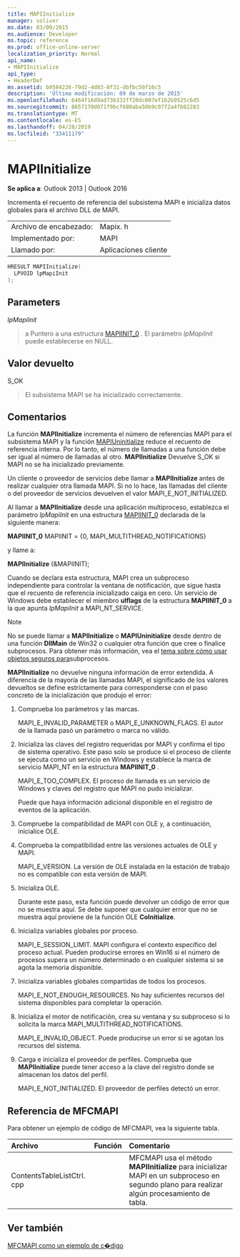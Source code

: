 ```yaml
---
title: MAPIInitialize
manager: soliver
ms.date: 03/09/2015
ms.audience: Developer
ms.topic: reference
ms.prod: office-online-server
localization_priority: Normal
api_name:
- MAPIInitialize
api_type:
- HeaderDef
ms.assetid: b9584226-79d2-4d83-8f31-dbfbc50f16c5
description: 'Última modificación: 09 de marzo de 2015'
ms.openlocfilehash: 6464f16d9ad73b332ff20dc007ef162b9525c6d5
ms.sourcegitcommit: 8657170d071f9bcf680aba50b9c07f2a4fb82283
ms.translationtype: MT
ms.contentlocale: es-ES
ms.lasthandoff: 04/28/2019
ms.locfileid: "33411179"
---
```

# <a name="mapiinitialize"></a>MAPIInitialize

  
  
**Se aplica a**: Outlook 2013 | Outlook 2016 
  
Incrementa el recuento de referencia del subsistema MAPI e inicializa datos globales para el archivo DLL de MAPI. 
  
|||
|:-----|:-----|
|Archivo de encabezado:  <br/> |Mapix. h  <br/> |
|Implementado por:  <br/> |MAPI  <br/> |
|Llamado por:  <br/> |Aplicaciones cliente  <br/> |
   
```cpp
HRESULT MAPIInitialize(
  LPVOID lpMapiInit
);
```

## <a name="parameters"></a>Parameters

 _lpMapiInit_
  
> a Puntero a una estructura [MAPIINIT_0](mapiinit_0.md) . El parámetro _lpMapiInit_ puede establecerse en NULL. 
    
## <a name="return-value"></a>Valor devuelto

S_OK 
  
> El subsistema MAPI se ha inicializado correctamente.
    
## <a name="remarks"></a>Comentarios

La función **MAPIInitialize** incrementa el número de referencias MAPI para el subsistema MAPI y la función [MAPIUninitialize](mapiuninitialize.md) reduce el recuento de referencia interna. Por lo tanto, el número de llamadas a una función debe ser igual al número de llamadas al otro. **MAPIInitialize** Devuelve S_OK si MAPI no se ha inicializado previamente. 
  
Un cliente o proveedor de servicios debe llamar a **MAPIInitialize** antes de realizar cualquier otra llamada MAPI. Si no lo hace, las llamadas del cliente o del proveedor de servicios devuelven el valor MAPI_E_NOT_INITIALIZED. 
  
Al llamar a **MAPIInitialize** desde una aplicación multiproceso, establezca el parámetro _lpMapiInit_ en una estructura [MAPIINIT_0](mapiinit_0.md) declarada de la siguiente manera: 
  
 **MAPIINIT_0** MAPIINIT = {0, MAPI_MULTITHREAD_NOTIFICATIONS} 
  
y llame a: 
  
 **MAPIInitialize** (&amp;MAPIINIT); 
  
Cuando se declara esta estructura, MAPI crea un subproceso independiente para controlar la ventana de notificación, que sigue hasta que el recuento de referencia inicializado caiga en cero. Un servicio de Windows debe establecer el miembro **ulflags** de la estructura **MAPIINIT_0** a la que apunta _lpMapiInit_ a MAPI_NT_SERVICE. 
  
> [!NOTE]
> No se puede llamar a **MAPIInitialize** o **MAPIUninitialize** desde dentro de una función **DllMain** de Win32 o cualquier otra función que cree o finalice subprocesos. Para obtener más información, vea el [tema sobre cómo usar objetos seguros para](using-thread-safe-objects.md)subprocesos. 
  
 **MAPIInitialize** no devuelve ninguna información de error extendida. A diferencia de la mayoría de las llamadas MAPI, el significado de los valores devueltos se define estrictamente para corresponderse con el paso concreto de la inicialización que produjo el error: 
  
1. Comprueba los parámetros y las marcas.
    
    MAPI_E_INVALID_PARAMETER o MAPI_E_UNKNOWN_FLAGS. El autor de la llamada pasó un parámetro o marca no válido.
    
2. Inicializa las claves del registro requeridas por MAPI y confirma el tipo de sistema operativo. Este paso solo se produce si el proceso de cliente se ejecuta como un servicio en Windows y establece la marca de servicio MAPI_NT en la estructura **MAPIINIT_0** . 
    
    MAPI_E_TOO_COMPLEX. El proceso de llamada es un servicio de Windows y claves del registro que MAPI no pudo inicializar. 
    
    Puede que haya información adicional disponible en el registro de eventos de la aplicación.
    
3. Compruebe la compatibilidad de MAPI con OLE y, a continuación, inicialice OLE.
    
1. Comprueba la compatibilidad entre las versiones actuales de OLE y MAPI. 
    
    MAPI_E_VERSION. La versión de OLE instalada en la estación de trabajo no es compatible con esta versión de MAPI.
    
2. Inicializa OLE. 
    
    Durante este paso, esta función puede devolver un código de error que no se muestra aquí. Se debe suponer que cualquier error que _no_ se muestra aquí proviene de la función OLE **CoInitialize**.
    
4. Inicializa variables globales por proceso.
    
    MAPI_E_SESSION_LIMIT. MAPI configura el contexto específico del proceso actual. Pueden producirse errores en Win16 si el número de procesos supera un número determinado o en cualquier sistema si se agota la memoria disponible.
    
5. Inicializa variables globales compartidas de todos los procesos.
    
    MAPI_E_NOT_ENOUGH_RESOURCES. No hay suficientes recursos del sistema disponibles para completar la operación.
    
6. Inicializa el motor de notificación, crea su ventana y su subproceso si lo solicita la marca MAPI_MULTITHREAD_NOTIFICATIONS. 
    
    MAPI_E_INVALID_OBJECT. Puede producirse un error si se agotan los recursos del sistema. 
    
7. Carga e inicializa el proveedor de perfiles. Comprueba que **MAPIInitialize** puede tener acceso a la clave del registro donde se almacenan los datos del perfil. 
    
    MAPI_E_NOT_INITIALIZED. El proveedor de perfiles detectó un error. 
    
## <a name="mfcmapi-reference"></a>Referencia de MFCMAPI

Para obtener un ejemplo de código de MFCMAPI, vea la siguiente tabla.
  
|**Archivo**|**Función**|**Comentario**|
|:-----|:-----|:-----|
|ContentsTableListCtrl. cpp  <br/> ||MFCMAPI usa el método **MAPIInitialize** para inicializar MAPI en un subproceso en segundo plano para realizar algún procesamiento de tabla.  <br/> |
   
## <a name="see-also"></a>Ver también



[MFCMAPI como un ejemplo de c�digo](mfcmapi-as-a-code-sample.md)

